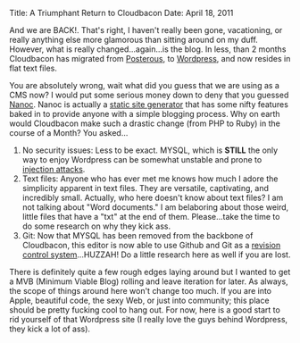 Title: A Triumphant Return to Cloudbacon
Date: April 18, 2011

And we are BACK!. That's right, I haven't really been gone, vacationing, or really anything else more glamorous than sitting around on my duff. However, what is really changed...again...is the blog. In less, than 2 months Cloudbacon has migrated from [Posterous](www.posterous.com), to [Wordpress](www.wordpress.org), and now resides in flat text files.

You are absolutely wrong, wait what did you guess that we are using as a CMS now? I would put some serious money down to deny that you guessed [Nanoc](http://nanoc.stoneship.org). Nanoc is actually a [static site generator](http://blog.guestlistapp.com/post/2304152860/five-reasons-to-use-a-static-site-generator-instead-of) that has some nifty features baked in to provide anyone with a simple blogging process. Why on earth would Cloudbacon make such a drastic change (from PHP to Ruby) in the course of a Month? You asked...

1. No security issues: Less to be exact. MYSQL, which is **STILL** the only way to enjoy Wordpress can be somewhat unstable and prone to [injection attacks](http://unixwiz.net/techtips/sql-injection.html).
2. Text files: Anyone who has ever met me knows how much I adore the simplicity apparent in text files. They are versatile, captivating, and incredibly small. Actually, who here doesn't know about text files? I am not talking about "Word documents." I am belaboring about those weird, little files that have a "txt" at the end of them. Please...take the time to do some research on why they kick ass.
3. Git: Now that MYSQL has been removed from the backbone of Cloudbacon, this editor is now able to use Github and Git as a [revision control system](http://en.wikipedia.org/wiki/Revision_control)...HUZZAH! Do a little research here as well if you are lost.

There is definitely quite a few rough edges laying around but I wanted to get a MVB (Minimum Viable Blog) rolling and leave iteration for later. As always, the scope of things around here won't change too much. If you are into Apple, beautiful code, the sexy Web, or just into community; this place should be pretty fucking cool to hang out. For now, here is a good start to rid yourself of that Wordpress site (I really love the guys behind Wordpress, they kick a lot of ass).

<script src="https://gist.github.com/526571.js"> </script>

